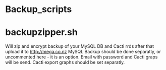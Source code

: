 # Backup_scripts
    
# backupzipper.sh
Will zip and encrypt backup of your MySQL DB and Cacti rrds after that upload it to http://mega.co.nz
MySQL Backup should be done separatly, or uncommented here - it is an option.
Email with password and Cacti graps will be send. Cacti export graphs should be set separatly.  
